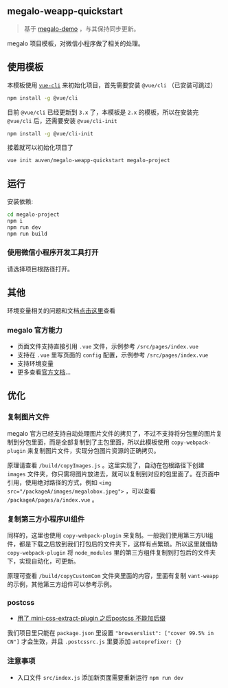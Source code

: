 ## megalo-weapp-quickstart

> 基于 [megalo-demo](https://github.com/kaola-fed/megalo-demo) ，与其保持同步更新。

megalo 项目模板，对微信小程序做了相关的处理。

## 使用模板

本模板使用 [`vue-cli`](https://github.com/vuejs/vue-cli) 来初始化项目，首先需要安装 `@vue/cli` （已安装可跳过）
``` bash
npm install -g @vue/cli
```

目前 `@vue/cli` 已经更新到 `3.x` 了，本模板是 `2.x` 的模板，所以在安装完 `@vue/cli` 后，还需要安装 `@vue/cli-init`
``` bash
npm install -g @vue/cli-init
```

接着就可以初始化项目了
``` bash
vue init auven/megalo-weapp-quickstart megalo-project
```

## 运行

安装依赖:

```bash
cd megalo-project
npm i
npm run dev
npm run build
```

### 使用微信小程序开发工具打开

请选择项目根路径打开。

## 其他
环境变量相关的问题和文档[点击这里](https://github.com/megalojs/megalo-env-plugin)查看

### megalo 官方能力

- 页面文件支持直接引用 `.vue` 文件，示例参考 `/src/pages/index.vue`
- 支持在 `.vue` 里写页面的 `config` 配置，示例参考 `/src/pages/index.vue`
- 支持环境变量
- 更多查看[官方文档](https://megalojs.org/)...

## 优化

### 复制图片文件

megalo 官方已经支持自动处理图片文件的拷贝了，不过不支持将分包里的图片复制到分包里面，而是全部复制到了主包里面，所以此模板使用 `copy-webpack-plugin` 来复制图片文件，实现分包图片资源的正确拷贝。

原理请查看 `/build/copyImages.js` 。这里实现了，自动在包根路径下创建 `images` 文件夹，你只需将图片放进去，就可以复制到对应的包里面了。在页面中引用，使用绝对路径的方式，例如 `<img src="/packageA/images/megalobox.jpeg">` ，可以查看 `/packageA/pages/a/index.vue` 。

### 复制第三方小程序UI组件

同样的，这里也使用 `copy-webpack-plugin` 来复制。一般我们使用第三方UI组件，都是下载之后放到我们打包后的文件夹下，这样有点繁琐。所以这里就借助 `copy-webpack-plugin` 将 `node_modules` 里的第三方组件复制到打包后的文件夹下，实现自动化，可更新。

原理可查看 `/build/copyCustomCom` 文件夹里面的内容，里面有复制 `vant-weapp` 的示例，其他第三方组件可以参考示例。

### postcss

- [用了 mini-css-extract-plugin 之后postcss 不能加后缀](https://segmentfault.com/q/1010000015101917?sort=created)

我们项目里只能在 `package.json` 里设置 `"browserslist": ["cover 99.5% in CN"]` 才会生效，并且 `.postcssrc.js` 里要添加 `autoprefixer: {}`

### 注意事项

- 入口文件 `src/index.js` 添加新页面需要重新运行 `npm run dev`